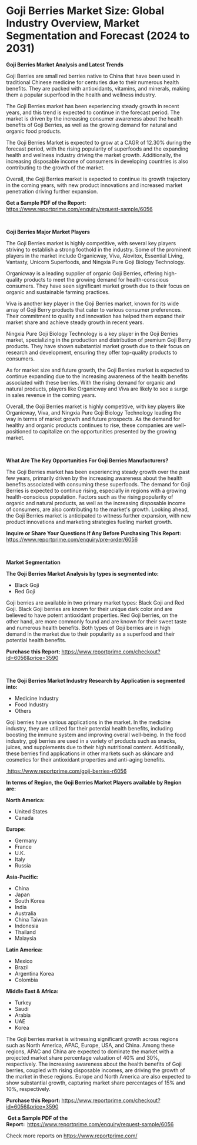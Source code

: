 <p><h1>Goji Berries Market Size: Global Industry Overview, Market Segmentation and Forecast (2024 to 2031)</h1></p><p><strong>Goji Berries Market Analysis and Latest Trends</strong></p>
<p><p>Goji Berries are small red berries native to China that have been used in traditional Chinese medicine for centuries due to their numerous health benefits. They are packed with antioxidants, vitamins, and minerals, making them a popular superfood in the health and wellness industry.</p><p>The Goji Berries market has been experiencing steady growth in recent years, and this trend is expected to continue in the forecast period. The market is driven by the increasing consumer awareness about the health benefits of Goji Berries, as well as the growing demand for natural and organic food products.</p><p>The Goji Berries Market is expected to grow at a CAGR of 12.30% during the forecast period, with the rising popularity of superfoods and the expanding health and wellness industry driving the market growth. Additionally, the increasing disposable income of consumers in developing countries is also contributing to the growth of the market.</p><p>Overall, the Goji Berries market is expected to continue its growth trajectory in the coming years, with new product innovations and increased market penetration driving further expansion.</p></p>
<p><strong>Get a Sample PDF of the Report:&nbsp;</strong> <a href="https://www.reportprime.com/enquiry/request-sample/6056">https://www.reportprime.com/enquiry/request-sample/6056</a></p>
<p>&nbsp;</p>
<p><strong>Goji Berries Major Market Players</strong></p>
<p><p>The Goji Berries market is highly competitive, with several key players striving to establish a strong foothold in the industry. Some of the prominent players in the market include Organicway, Viva, Alovitox, Essential Living, Vantasty, Unicorn Superfoods, and Ningxia Pure Goji Biology Technology.</p><p>Organicway is a leading supplier of organic Goji Berries, offering high-quality products to meet the growing demand for health-conscious consumers. They have seen significant market growth due to their focus on organic and sustainable farming practices.</p><p>Viva is another key player in the Goji Berries market, known for its wide array of Goji Berry products that cater to various consumer preferences. Their commitment to quality and innovation has helped them expand their market share and achieve steady growth in recent years.</p><p>Ningxia Pure Goji Biology Technology is a key player in the Goji Berries market, specializing in the production and distribution of premium Goji Berry products. They have shown substantial market growth due to their focus on research and development, ensuring they offer top-quality products to consumers.</p><p>As for market size and future growth, the Goji Berries market is expected to continue expanding due to the increasing awareness of the health benefits associated with these berries. With the rising demand for organic and natural products, players like Organicway and Viva are likely to see a surge in sales revenue in the coming years.</p><p>Overall, the Goji Berries market is highly competitive, with key players like Organicway, Viva, and Ningxia Pure Goji Biology Technology leading the way in terms of market growth and future prospects. As the demand for healthy and organic products continues to rise, these companies are well-positioned to capitalize on the opportunities presented by the growing market.</p></p>
<p>&nbsp;</p>
<p><strong>What Are The Key Opportunities For Goji Berries Manufacturers?</strong></p>
<p><p>The Goji Berries market has been experiencing steady growth over the past few years, primarily driven by the increasing awareness about the health benefits associated with consuming these superfoods. The demand for Goji Berries is expected to continue rising, especially in regions with a growing health-conscious population. Factors such as the rising popularity of organic and natural products, as well as the increasing disposable income of consumers, are also contributing to the market's growth. Looking ahead, the Goji Berries market is anticipated to witness further expansion, with new product innovations and marketing strategies fueling market growth.</p></p>
<p><strong>Inquire or Share Your Questions If Any Before Purchasing This Report:</strong> <a href="https://www.reportprime.com/enquiry/pre-order/6056">https://www.reportprime.com/enquiry/pre-order/6056</a></p>
<p>&nbsp;</p>
<p><strong>Market Segmentation</strong></p>
<p><strong>The Goji Berries Market Analysis by types is segmented into:</strong></p>
<p><ul><li>Black Goji</li><li>Red Goji</li></ul></p>
<p><p>Goji berries are available in two primary market types: Black Goji and Red Goji. Black Goji berries are known for their unique dark color and are believed to have potent antioxidant properties. Red Goji berries, on the other hand, are more commonly found and are known for their sweet taste and numerous health benefits. Both types of Goji berries are in high demand in the market due to their popularity as a superfood and their potential health benefits.</p></p>
<p><strong>Purchase this Report:&nbsp;</strong><a href="https://www.reportprime.com/checkout?id=6056&price=3590">https://www.reportprime.com/checkout?id=6056&price=3590</a></p>
<p>&nbsp;</p>
<p><strong>The Goji Berries Market Industry Research by Application is segmented into:</strong></p>
<p><ul><li>Medicine Industry</li><li>Food Industry</li><li>Others</li></ul></p>
<p><p>Goji berries have various applications in the market. In the medicine industry, they are utilized for their potential health benefits, including boosting the immune system and improving overall well-being. In the food industry, goji berries are used in a variety of products such as snacks, juices, and supplements due to their high nutritional content. Additionally, these berries find applications in other markets such as skincare and cosmetics for their antioxidant properties and anti-aging benefits.</p></p>
<p><a href="https://www.reportprime.com/goji-berries-r6056">&nbsp;https://www.reportprime.com/goji-berries-r6056</a></p>
<p><strong>In terms of Region, the Goji Berries Market Players available by Region are:</strong></p>
<p>
    <p> <strong> North America: </strong>
        <ul>
            <li>United States</li>
            <li>Canada</li>
        </ul>
        </p> 
    <p> <strong> Europe: </strong>
        <ul>
            <li>Germany</li>
            <li>France</li>
            <li>U.K.</li>
            <li>Italy</li>
            <li>Russia</li>
        </ul>
        </p> 
    <p> <strong> Asia-Pacific: </strong>
        <ul>
            <li>China</li>
            <li>Japan</li>
            <li>South Korea</li>
            <li>India</li>
            <li>Australia</li>
            <li>China Taiwan</li>
            <li>Indonesia</li>
            <li>Thailand</li>
            <li>Malaysia</li>
        </ul>
        </p> 
    <p> <strong> Latin America: </strong>
        <ul>
            <li>Mexico</li>
            <li>Brazil</li>
            <li>Argentina Korea</li>
            <li>Colombia</li>
        </ul>
        </p> 
    <p> <strong> Middle East & Africa: </strong>
        <ul>
            <li>Turkey</li>
            <li>Saudi</li>
            <li>Arabia</li>
            <li>UAE</li>
            <li>Korea</li>
        </ul>
    </p>
    </p>
<p><p>The Goji berries market is witnessing significant growth across regions such as North America, APAC, Europe, USA, and China. Among these regions, APAC and China are expected to dominate the market with a projected market share percentage valuation of 40% and 30%, respectively. The increasing awareness about the health benefits of Goji berries, coupled with rising disposable incomes, are driving the growth of the market in these regions. Europe and North America are also expected to show substantial growth, capturing market share percentages of 15% and 10%, respectively.</p></p>
<p><strong>Purchase this Report: </strong><a href="https://www.reportprime.com/checkout?id=6056&price=3590">https://www.reportprime.com/checkout?id=6056&price=3590</a></p>
<p>&nbsp;<strong>Get a Sample PDF of the Report:&nbsp;&nbsp;</strong><a href="https://www.reportprime.com/enquiry/request-sample/6056">https://www.reportprime.com/enquiry/request-sample/6056</a></p>
<p><strong></strong></p>
<p>Check more reports on <a href="https://www.reportprime.com/">https://www.reportprime.com/</a></p>